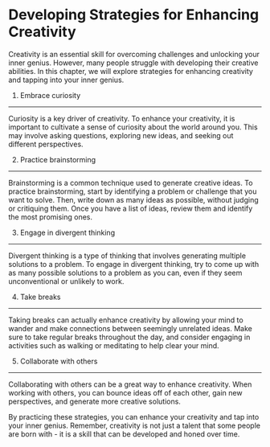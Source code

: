 Developing Strategies for Enhancing Creativity
=========================================================================================

Creativity is an essential skill for overcoming challenges and unlocking your inner genius. However, many people struggle with developing their creative abilities. In this chapter, we will explore strategies for enhancing creativity and tapping into your inner genius.

1. Embrace curiosity
--------------------

Curiosity is a key driver of creativity. To enhance your creativity, it is important to cultivate a sense of curiosity about the world around you. This may involve asking questions, exploring new ideas, and seeking out different perspectives.

2. Practice brainstorming
-------------------------

Brainstorming is a common technique used to generate creative ideas. To practice brainstorming, start by identifying a problem or challenge that you want to solve. Then, write down as many ideas as possible, without judging or critiquing them. Once you have a list of ideas, review them and identify the most promising ones.

3. Engage in divergent thinking
-------------------------------

Divergent thinking is a type of thinking that involves generating multiple solutions to a problem. To engage in divergent thinking, try to come up with as many possible solutions to a problem as you can, even if they seem unconventional or unlikely to work.

4. Take breaks
--------------

Taking breaks can actually enhance creativity by allowing your mind to wander and make connections between seemingly unrelated ideas. Make sure to take regular breaks throughout the day, and consider engaging in activities such as walking or meditating to help clear your mind.

5. Collaborate with others
--------------------------

Collaborating with others can be a great way to enhance creativity. When working with others, you can bounce ideas off of each other, gain new perspectives, and generate more creative solutions.

By practicing these strategies, you can enhance your creativity and tap into your inner genius. Remember, creativity is not just a talent that some people are born with - it is a skill that can be developed and honed over time.

